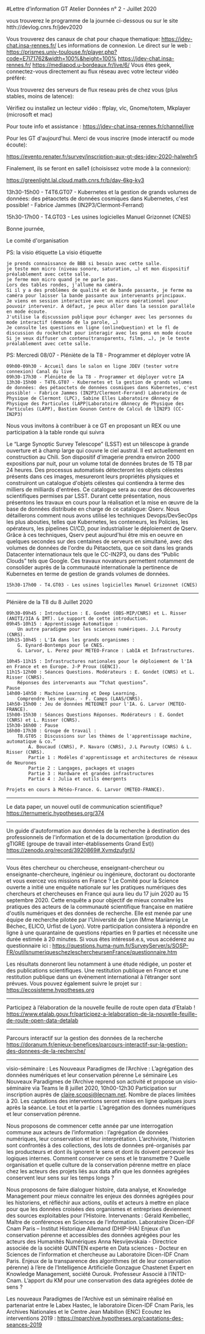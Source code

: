 #Lettre d’information GT Atelier Données n° 2 - Juillet 2020

vous trouverez le programme de la journée ci-dessous ou sur le site htth://devlog.cnrs.fr/jdev2020

Vous trouverez des canaux de chat pour chaque thematique: https://jdev-chat.insa-rennes.fr/
Les informations de connexion.
Le direct sur le web :
https://prismes.univ-toulouse.fr/player.php?code=E7l71762&width=100%&height=100%
https://jdev-chat.insa-rennes.fr/
https://mediapod.u-bordeaux.fr/live/6/
Vous êtes geek, connectez-vous directement au flux réseau avec votre lecteur vidéo préféré:

Vous trouverez des serveurs de flux reseau près de chez vous (plus stables, moins de latence):

Vérifiez ou installez un lecteur vidéo : ffplay, vlc, Gnome/totem, Mkplayer (microsoft et mac)

 Pour toute info et assistance : https://jdev-chat.insa-rennes.fr/channel/live


Pour les GT d'aujourd'hui. Merci de vous inscrire (mode interactif ou mode écoute):

https://evento.renater.fr/survey/inscription-aux-gt-des-jdev-2020-halwehr5

Finalement, ils se feront en salle1 (choisissez votre mode à la connexion):

https://greenlight.lal.cloud.math.cnrs.fr/b/day-6kg-ky3

13h30-15h00 - T4T6.GT07 - Kubernetes et la gestion de grands volumes de données: des pétaoctets de données cosmiques dans Kubernetes, c'est possible! - Fabrice Jammes (IN2P3/Clermont-Ferrand)

15h30-17h00 - T4.GT03 - Les usines logicielles Manuel Grizonnet (CNES)


Bonne journée,

Le comité d'organisation


PS: la visio étiquette
La visio étiquette

    je prends connaissance de BBB si besoin avec cette salle.
    je teste mon micro (niveau sonore, saturation, …) et mon dispositif préalablement avec cette salle.
    je ferme mon micro quand je ne parle pas.
    Lors des tables rondes, j'allume ma caméra.
    Si il y a des problèmes de qualité et de bande passante, je ferme ma caméra pour laisser la bande passante aux intervenants principaux.
    Je viens en session interactive avec un micro opérationnel pour pouvoir intervenir. A défaut, je peux aller dans la session parallèle en mode écoute.
    J'utilise la discussion publique pour échanger avec les personnes du mode interactif (demande de la parole, …)
    Je consulte les questions en ligne (onlineQuestion) et le fl de discussion du rocketchat pour interagir avec les gens en mode écoute
    Si je veux diffuser un contenu(transparents, films, …), je le teste préalablement avec cette salle.


PS:
Mercredi 08/07 - Pléniète de la T8 - Programmer et déployer votre IA

    09h00-09h30 - Accueil dans le salon en ligne JDEV (tester votre connexion) Canal du live
    09h30-17h30 - Pléniète de la T8 - Programmer et déployer votre IA
    13h30-15h00 - T4T6.GT07 - Kubernetes et la gestion de grands volumes de données: des pétaoctets de données cosmiques dans Kubernetes, c'est possible! - Fabrice Jammes (IN2P3/Clermont-Ferrand) Laboratoire de Physique de Clermont (LPC), Sabine Elles Laboratoire dÁnnecy de Physique des Particules (LAPP|Laboratoire dÁnnecy de Physique des Particules (LAPP), Bastien Gounon Centre de Calcul de lÍN2P3 (CC-IN2P3)

Nous vous invitons à contribuer à ce GT en proposant un REX ou une participation à la table ronde qui suivra

Le “Large Synoptic Survey Telescope” (LSST) est un télescope à grande ouverture et à champ large qui couvre le ciel austral. Il est actuellement en construction au Chili. Son dispositif d'imagerie prendra environ 2000 expositions par nuit, pour un volume total de données brutes de 15 TB par 24 heures. Des processus automatisés détecteront les objets célestes présents dans ces images, mesureront leurs propriétés physiques et construiront un catalogue d'objets célestes qui contiendra à terme des milliers de milliards d'entrées. Ce catalogue sera au cœur des découvertes scientifiques permises par LSST. Durant cette présentation, nous présentons les travaux en cours pour la réalisation et la mise en œuvre de la base de données distribuée en charge de ce catalogue: Qserv. Nous détaillerons comment nous avons utilisé les techniques Devops/DevSecOps les plus abouties, telles que Kubernetes, les conteneurs, les Policies, les opérateurs, les pipelines CI/CD, pour industrialiser le déploiement de Qserv. Grâce à ces techniques, Qserv peut aujourd'hui être mis en oeuvre en quelques secondes sur des centaines de serveurs en simultané, avec des volumes de données de l'ordre du Pétaoctets, que ce soit dans les grands Datacenter internationaux tels que le CC-IN2P3, ou dans des “Public Clouds” tels que Google. Ces travaux novateurs permettent notamment de consolider auprès de la communauté internationale la pertinence de Kubernetes en terme de gestion de grands volumes de données.

    15h30-17h00 - T4.GT03 - Les usines logicielles Manuel Grizonnet (CNES)

***********************************************************

Plénière de la T8 du 8 Juillet 2020

    09h30-09h45 : Introduction : E. Gondet (OBS-MIP/CNRS) et L. Risser (ANITI/3IA & IMT). Le support de cette introduction.
    09h45-10h15 : Apprentissage Automatique :
        Un autre paradigme pour les sciences numériques. J.L Parouty (CNRS).
    10h15-10h45 : L'IA dans les grands organismes :
        G. Eynard-Bontemps pour le CNES.
        G. Larvor, L. Perez pour METEO-France : LabIA et Infrastructures.

    10h45-11h15 : Infrastructures nationales pour le déploiement de l'IA en France et en Europe. J-P Proux (GENCI).
    11h15-12h00 : Séances Questions. Modérateurs : E. Gondet (CNRS) et L. Risser (CNRS).
        Réponses des intervenants aux “Tchat questions”.
    Pause
    14h00-14h50 : Machine Learning et Deep Learning.
        Comprendre les enjeux. - F. Camps (LAAS/CNRS).
    14h50-15h00 : Jeu de données METEONET pour l'IA. G. Larvor (METEO-FRANCE).
    15h00-15h30 : Séances Questions Réponses. Modérateurs : E. Gondet (CNRS) et L. Risser (CNRS).
    15h30-16h00 : Pause
    16h00-17h30 : Groupe de travail :
        T8.GT05 : Discussions sur les thèmes de l'apprentissage machine, automatique & co.”
            A. Boucaud (CNRS), P. Navaro (CNRS), J.L Parouty (CNRS) & L. Risser (CNRS).
            Partie 1 : Modèles d'apprentissage et architectures de réseaux de Neurones
            Partie 2 : Langages, packages et usages
            Partie 3 : Hardware et grandes infrastructures
            Partie 4 : Julia et outils émergents

    Projets en cours à Météo-France. G. Larvor (METEO-FRANCE).

***********************************************************

Le data paper, un nouvel outil de communication scientifique?
https://ternumeric.hypotheses.org/374

***********************************************************

Un guide d'autoformation aux données de la recherche à destination des professionnels de l'information et de la documentation (prodution du gTIGRE (groupe de travail inter-établissements Grand Est))
https://zenodo.org/record/3920869#.XvmdzufgrIU

***********************************************************

Vous êtes chercheur ou chercheuse, enseignant-chercheur ou enseignante-chercheure, ingénieur ou ingénieure, doctorant ou doctorante et vous exercez vos missions en France ?
Le Comité pour la Science ouverte a initié une enquête nationale sur les pratiques numériques des chercheurs et chercheuses en France qui aura lieu du 17 juin 2020 au 15 septembre 2020.
Cette enquête a pour objectif de mieux connaître les pratiques des acteurs de la communauté scientifique française en matière d'outils numériques et des données de recherche. Elle est menée par une équipe de recherche pilotée par l'Université de Lyon (Mme Mariannig Le Béchec, ELICO, Urfist de Lyon).
Votre participation consistera à répondre en ligne à une quarantaine de questions réparties en 9 parties et nécessite une durée estimée à 20 minutes. Si vous êtes intéressé.e.s, vous accéderez au questionnaire ici : https://questions.huma-num.fr/SurveyServer/s/SOSP-FR/outilsnumeriqueschezleschercheursenFrance/questionnaire.htm

Les résultats donneront lieu notamment à une étude rédigée, un poster et des publications scientifiques. Une restitution publique en France et une restitution publique dans un événement international à l’étranger sont prévues. Vous pouvez également suivre le projet sur : https://ecosisteme.hypotheses.org

***********************************************************

Participez à l’élaboration de la nouvelle feuille de route open data d’Etalab !
https://www.etalab.gouv.fr/participez-a-lelaboration-de-la-nouvelle-feuille-de-route-open-data-detalab

***********************************************************

Parcours interactif sur la gestion des données de la recherche
https://doranum.fr/enjeux-benefices/parcours-interactif-sur-la-gestion-des-donnees-de-la-recherche/

***********************************************************

visio-séminaire : Les Nouveaux Paradigmes de l’Archive : L’agrégation des données numériques et leur conservation pérenne
Le séminaire Les Nouveaux Paradigmes de l’Archive reprend son activité et propose un visio-séminaire via Teams le 8 juillet 2020, 10h00-12h30
Participation sur inscription auprès de claire.scopsi@lecnam.net. Nombre de places limitées à 20. Les captations des interventions seront mises en ligne quelques jours après la séance.
Le tout et la partie : L’agrégation des données numériques et leur conservation pérenne.

 Nous proposons de commencer cette année par une interrogation commune aux acteurs de l’information : l’agrégation de données numériques, leur conservation et leur interprétation.
L’archiviste, l’historien sont confrontés à des collections, des lots de données pré-organisés par les producteurs et dont ils ignorent le sens et dont ils doivent percevoir les logiques internes.
Comment conserver ce sens et le transmettre ? Quelle organisation et quelle culture de la conservation pérenne mettre en place chez les acteurs des projets liés aux data afin que les données agrégées conservent leur sens sur les temps longs ?

Nous proposons de faire dialoguer histoire, data analyse, et Knowledge Management pour mieux connaitre les enjeux des données agrégées pour les historiens, et réfléchir aux actions, outils et acteurs à mettre en place pour que les données croisées des organismes et entreprises deviennent des sources exploitables pour l’Histoire.
 Intervenants :
 Gérald Kembellec, Maître de conférences en Sciences de l’information. Laboratoire Dicen-IDF Cnam Paris – Institut Historique Allemand (DHIP-IHA)
    Enjeux d’un conservation pérenne et accessibles des données agrégées pour les acteurs des Humanités Numériques
 Anna Nesvijevskaia - Directrice associée de la société QUINTEN experte en Data sciences - Docteur en Sciences de l’information et chercheuse au Laboratoire Dicen-IDF Cnam Paris.
    Enjeux de la transparence des algorithmes (et de leur conservation pérenne) à l’ère de l’Intelligence Artificielle
 Gonzague Chastenet Expert en Knowledge Management, société Ourouk. Professeur Associé à l’INTD-Cnam.
    L’apport du KM pour une conservation des data agrégées dotée de sens ?

Les nouveaux Paradigmes de l'Archive est un séminaire réalisé en partenariat entre le Labex Hastec, le laboratoire Dicen-IDF Cnam Paris, les Archives Nationales et le Centre Jean Mabillon (ENC)
Ecoutez les interventions 2019 : https://nparchive.hypotheses.org/captations-des-seances-2019
